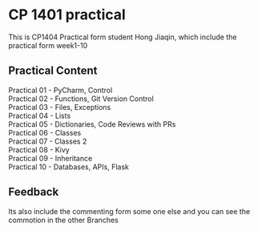 # CP 1401 practical
This is CP1404 Practical form student Hong Jiaqin, which include the practical form week1-10
## Practical Content
Practical 01 - PyCharm, Control\
Practical 02 - Functions, Git Version Control\
Practical 03 - Files, Exceptions\
Practical 04 - Lists\
Practical 05 - Dictionaries, Code Reviews with PRs\
Practical 06 - Classes\
Practical 07 - Classes 2\
Practical 08 - Kivy\
Practical 09 - Inheritance\
Practical 10 - Databases, APIs, Flask
## Feedback
Its also include the commenting form some one else and you can see the commotion in the other Branches